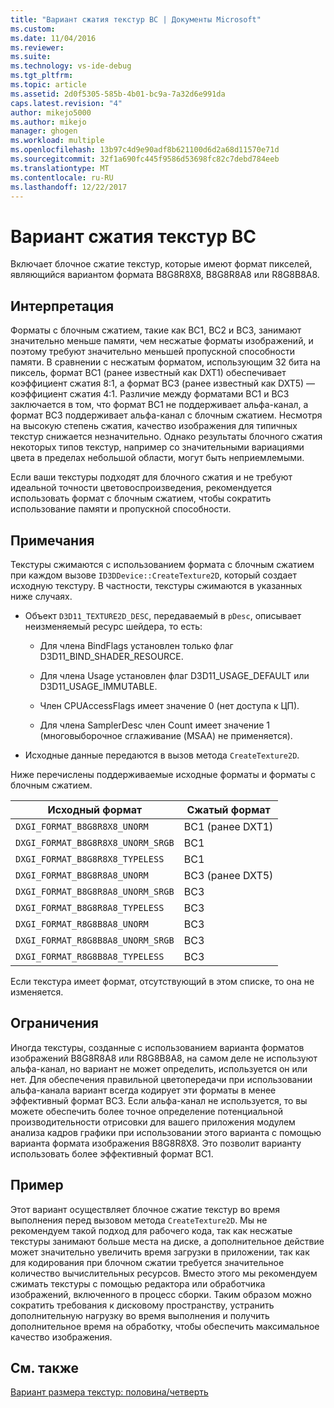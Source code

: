 ```yaml
---
title: "Вариант сжатия текстур BC | Документы Microsoft"
ms.custom: 
ms.date: 11/04/2016
ms.reviewer: 
ms.suite: 
ms.technology: vs-ide-debug
ms.tgt_pltfrm: 
ms.topic: article
ms.assetid: 2d0f5305-585b-4b01-bc9a-7a32d6e991da
caps.latest.revision: "4"
author: mikejo5000
ms.author: mikejo
manager: ghogen
ms.workload: multiple
ms.openlocfilehash: 13b97c4d9e90adf8b621100d6d2a68d11570e71d
ms.sourcegitcommit: 32f1a690fc445f9586d53698fc82c7debd784eeb
ms.translationtype: MT
ms.contentlocale: ru-RU
ms.lasthandoff: 12/22/2017
---
```

# <a name="bc-texture-compression-variant"></a>Вариант сжатия текстур BC
Включает блочное сжатие текстур, которые имеют формат пикселей, являющийся вариантом формата B8G8R8X8, B8G8R8A8 или R8G8B8A8.  
  
## <a name="interpretation"></a>Интерпретация  
 Форматы с блочным сжатием, такие как BC1, BC2 и BC3, занимают значительно меньше памяти, чем несжатые форматы изображений, и поэтому требуют значительно меньшей пропускной способности памяти. В сравнении с несжатым форматом, использующим 32 бита на пиксель, формат BC1 (ранее известный как DXT1) обеспечивает коэффициент сжатия 8:1, а формат BC3 (ранее известный как DXT5) — коэффициент сжатия 4:1. Различие между форматами BC1 и BC3 заключается в том, что формат BC1 не поддерживает альфа-канал, а формат BC3 поддерживает альфа-канал с блочным сжатием. Несмотря на высокую степень сжатия, качество изображения для типичных текстур снижается незначительно. Однако результаты блочного сжатия некоторых типов текстур, например со значительными вариациями цвета в пределах небольшой области, могут быть неприемлемыми.  
  
 Если ваши текстуры подходят для блочного сжатия и не требуют идеальной точности цветовоспроизведения, рекомендуется использовать формат с блочным сжатием, чтобы сократить использование памяти и пропускной способности.  
  
## <a name="remarks"></a>Примечания  
 Текстуры сжимаются с использованием формата с блочным сжатием при каждом вызове `ID3DDevice::CreateTexture2D`, который создает исходную текстуру. В частности, текстуры сжимаются в указанных ниже случаях.  
  
-   Объект `D3D11_TEXTURE2D_DESC`, передаваемый в `pDesc`, описывает неизменяемый ресурс шейдера, то есть:  
  
    -   Для члена BindFlags установлен только флаг D3D11_BIND_SHADER_RESOURCE.  
  
    -   Для члена Usage установлен флаг D3D11_USAGE_DEFAULT или D3D11_USAGE_IMMUTABLE.  
  
    -   Член CPUAccessFlags имеет значение 0 (нет доступа к ЦП).  
  
    -   Для члена SamplerDesc член Count имеет значение 1 (многовыборочное сглаживание (MSAA) не применяется).  
  
-   Исходные данные передаются в вызов метода `CreateTexture2D`.  
  
 Ниже перечислены поддерживаемые исходные форматы и форматы с блочным сжатием.  
  
|Исходный формат|Сжатый формат|  
|------------------------------|------------------------------|  
|`DXGI_FORMAT_B8G8R8X8_UNORM`|BC1 (ранее DXT1)|  
|`DXGI_FORMAT_B8G8R8X8_UNORM_SRGB`|BC1|  
|`DXGI_FORMAT_B8G8R8X8_TYPELESS`|BC1|  
|`DXGI_FORMAT_B8G8R8A8_UNORM`|BC3 (ранее DXT5)|  
|`DXGI_FORMAT_B8G8R8A8_UNORM_SRGB`|BC3|  
|`DXGI_FORMAT_B8G8R8A8_TYPELESS`|BC3|  
|`DXGI_FORMAT_R8G8B8A8_UNORM`|BC3|  
|`DXGI_FORMAT_R8G8B8A8_UNORM_SRGB`|BC3|  
|`DXGI_FORMAT_R8G8B8A8_TYPELESS`|BC3|  
  
 Если текстура имеет формат, отсутствующий в этом списке, то она не изменяется.  
  
## <a name="restrictions-and-limitations"></a>Ограничения  
 Иногда текстуры, созданные с использованием варианта форматов изображений B8G8R8A8 или R8G8B8A8, на самом деле не используют альфа-канал, но вариант не может определить, используется он или нет. Для обеспечения правильной цветопередачи при использовании альфа-канала вариант всегда кодирует эти форматы в менее эффективный формат BC3. Если альфа-канал не используется, то вы можете обеспечить более точное определение потенциальной производительности отрисовки для вашего приложения модулем анализа кадров графики при использовании этого варианта с помощью варианта формата изображения B8G8R8X8. Это позволит варианту использовать более эффективный формат BC1.  
  
## <a name="example"></a>Пример  
 Этот вариант осуществляет блочное сжатие текстур во время выполнения перед вызовом метода `CreateTexture2D`. Мы не рекомендуем такой подход для рабочего кода, так как несжатые текстуры занимают больше места на диске, а дополнительное действие может значительно увеличить время загрузки в приложении, так как для кодирования при блочном сжатии требуется значительное количество вычислительных ресурсов. Вместо этого мы рекомендуем сжимать текстуры с помощью редактора или обработчика изображений, включенного в процесс сборки. Таким образом можно сократить требования к дисковому пространству, устранить дополнительную нагрузку во время выполнения и получить дополнительное время на обработку, чтобы обеспечить максимальное качество изображения.  
  
## <a name="see-also"></a>См. также  
 [Вариант размера текстур: половина/четверть](half-quarter-texture-dimensions-variant.md)